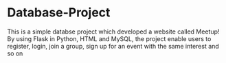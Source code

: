 # Database-Project
This is a simple databse project which developed a website called Meetup!
By using Flask in Python, HTML and MySQL, the project enable users to register, login, join a group, sign up for an event with the same interest and so on
